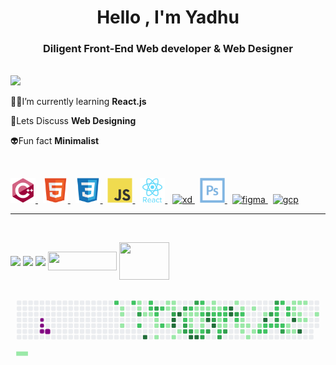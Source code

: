 <h1 align="center">Hello , I'm Yadhu</h1>
<h3 align="center">Diligent Front-End Web developer & Web Designer</h3>
<br>


<img height="180cm" src="https://github-readme-stats.vercel.app/api?username=yadhulal&show_icons=true&theme=radical"/>
<br>

🐱‍👤I’m currently learning **React.js**

💬Lets Discuss **Web Designing**

👽Fun fact **Minimalist**


<br>

<div>
<p align="left"> <a href="https://www.w3schools.com/cpp/" target="_blank"> <img src="https://raw.githubusercontent.com/devicons/devicon/master/icons/cplusplus/cplusplus-original.svg" alt="cplusplus" width="40" height="40"/> </a> &nbsp;
 <a href="https://www.w3.org/html/" target="_blank"> <img src="https://raw.githubusercontent.com/devicons/devicon/master/icons/html5/html5-original.svg" alt="html5" width="40" height="40"/> </a>&nbsp;
  <a href="https://www.w3schools.com/css/" target="_blank"> <img src="https://raw.githubusercontent.com/devicons/devicon/master/icons/css3/css3-original.svg" alt="css3" width="40" height="40"/> </a> &nbsp;
<a href="https://developer.mozilla.org/en-US/docs/Web/JavaScript" target="_blank"> <img src="https://raw.githubusercontent.com/devicons/devicon/master/icons/javascript/javascript-original.svg" alt="javascript" width="40" height="40"/> </a> &nbsp;
<a href="https://reactjs.org/" target="_blank"> <img src="https://raw.githubusercontent.com/devicons/devicon/master/icons/react/react-original-wordmark.svg" alt="react" width="40" height="40"/> </a>&nbsp;
 <a href="https://www.adobe.com/products/xd.html" target="_blank"> <img src="https://cdn.worldvectorlogo.com/logos/adobe-xd.svg" alt="xd" width="40" height="40"/> </a>&nbsp;
 <a href="https://www.photoshop.com/en" target="_blank"> <img src="https://raw.githubusercontent.com/devicons/devicon/master/icons/photoshop/photoshop-line.svg" alt="photoshop" width="40" height="40"/> </a>&nbsp;
  <a href="https://www.figma.com/" target="_blank"> <img src="https://www.vectorlogo.zone/logos/figma/figma-icon.svg" alt="figma" width="40" height="40"/> </a> &nbsp;
  <a href="https://cloud.google.com" target="_blank"> <img src="https://www.vectorlogo.zone/logos/google_cloud/google_cloud-icon.svg" alt="gcp"width="40" height="40"> </a>      </p>
</div>
<hr>

<div style="display: inline_block"><br>
<p align="left">
<a href="https://linkedin.com/in/yadhulal" target="blank"><img align="center" src="https://img.shields.io/badge/LinkedIn-0077B5?style=for-the-badge&logo=linkedin&logoColor=white"  target="_blank"></a>
<a href="https://instagram.com/yadh.u_" target="blank"><img align="center" src="https://img.shields.io/badge/Instagram-E4405F?style=for-the-badge&logo=instagram&logoColor=white" target="_blank" ></a>
<a href="mailto:yadhumonu99@gmail.com" target="blank"><img align="center" src="	https://img.shields.io/badge/Gmail-D14836?style=for-the-badge&logo=gmail&logoColor=white"   target="_blank"></a>
<a href="https://medium.com/@yadhulal" target="blank"><img align="center" src="https://img.shields.io/badge/Medium-12100E?style=for-the-badge&logo=medium&logoColor=white" target="_blank"width="110" height="30"></a>
<a href="https://www.behance.net/yadhulal" target="blank"><img align="center" src="https://cdn.freebiesupply.com/logos/large/2x/behance-3-logo-svg-vector.svg" target="_blank"width="80" height="60" ></a>

</p>
</div>


<svg viewBox="-16 -32 880 192" width="880" height="192" xmlns="http://www.w3.org/2000/svg"><style>@keyframes c0{.19%{fill:var(--c1)}.21%,to{fill:var(--ce)}}@keyframes c1{3%{fill:var(--c1)}3.02%,to{fill:var(--ce)}}@keyframes c2{3.2%{fill:var(--c1)}3.22%,to{fill:var(--ce)}}@keyframes c3{1.39%{fill:var(--c1)}1.41%,to{fill:var(--ce)}}@keyframes c4{1.79%{fill:var(--c1)}1.81%,to{fill:var(--ce)}}@keyframes c5{66.52%{fill:var(--c2)}66.54%,to{fill:var(--ce)}}@keyframes c6{6.8%{fill:var(--c1)}6.82%,to{fill:var(--ce)}}@keyframes c7{6.6%{fill:var(--c1)}6.62%,to{fill:var(--ce)}}@keyframes c8{6.2%{fill:var(--c1)}6.22%,to{fill:var(--ce)}}@keyframes c9{65.92%{fill:var(--c2)}65.94%,to{fill:var(--ce)}}@keyframes ca{7.61%{fill:var(--c1)}7.63%,to{fill:var(--ce)}}@keyframes cb{7.4%{fill:var(--c1)}7.42%,to{fill:var(--ce)}}@keyframes cc{67.73%{fill:var(--c3)}67.75%,to{fill:var(--ce)}}@keyframes cd{64.92%{fill:var(--c2)}64.94%,to{fill:var(--ce)}}@keyframes ce{8.21%{fill:var(--c1)}8.23%,to{fill:var(--ce)}}@keyframes cf{93.98%{fill:var(--c4)}94%,to{fill:var(--ce)}}@keyframes cg{63.32%{fill:var(--c2)}63.34%,to{fill:var(--ce)}}@keyframes ch{63.52%{fill:var(--c2)}63.54%,to{fill:var(--ce)}}@keyframes ci{8.41%{fill:var(--c1)}8.43%,to{fill:var(--ce)}}@keyframes cj{68.53%{fill:var(--c3)}68.55%,to{fill:var(--ce)}}@keyframes ck{63.92%{fill:var(--c2)}63.94%,to{fill:var(--ce)}}@keyframes cl{8.81%{fill:var(--c1)}8.83%,to{fill:var(--ce)}}@keyframes cm{9.01%{fill:var(--c1)}9.03%,to{fill:var(--ce)}}@keyframes cn{9.41%{fill:var(--c1)}9.43%,to{fill:var(--ce)}}@keyframes co{62.72%{fill:var(--c2)}62.74%,to{fill:var(--ce)}}@keyframes cp{62.11%{fill:var(--c2)}62.13%,to{fill:var(--ce)}}@keyframes cq{12.21%{fill:var(--c1)}12.23%,to{fill:var(--ce)}}@keyframes cr{11.61%{fill:var(--c1)}11.63%,to{fill:var(--ce)}}@keyframes cs{11.01%{fill:var(--c1)}11.03%,to{fill:var(--ce)}}@keyframes ct{12.01%{fill:var(--c1)}12.03%,to{fill:var(--ce)}}@keyframes cu{11.81%{fill:var(--c1)}11.83%,to{fill:var(--ce)}}@keyframes cv{69.33%{fill:var(--c3)}69.35%,to{fill:var(--ce)}}@keyframes cw{91.57%{fill:var(--c4)}91.59%,to{fill:var(--ce)}}@keyframes cx{91.37%{fill:var(--c4)}91.39%,to{fill:var(--ce)}}@keyframes cy{10.01%{fill:var(--c1)}10.03%,to{fill:var(--ce)}}@keyframes cz{91.97%{fill:var(--c4)}91.99%,to{fill:var(--ce)}}@keyframes c10{10.41%{fill:var(--c1)}10.43%,to{fill:var(--ce)}}@keyframes c11{70.33%{fill:var(--c3)}70.35%,to{fill:var(--ce)}}@keyframes c12{44.08%{fill:var(--c1)}44.1%,to{fill:var(--ce)}}@keyframes c13{44.28%{fill:var(--c2)}44.3%,to{fill:var(--ce)}}@keyframes c14{75.74%{fill:var(--c3)}75.76%,to{fill:var(--ce)}}@keyframes c15{75.54%{fill:var(--c3)}75.56%,to{fill:var(--ce)}}@keyframes c16{44.88%{fill:var(--c2)}44.9%,to{fill:var(--ce)}}@keyframes c17{31.85%{fill:var(--c1)}31.87%,to{fill:var(--ce)}}@keyframes c18{32.05%{fill:var(--c1)}32.07%,to{fill:var(--ce)}}@keyframes c19{33.06%{fill:var(--c1)}33.08%,to{fill:var(--ce)}}@keyframes c1a{75.34%{fill:var(--c3)}75.36%,to{fill:var(--ce)}}@keyframes c1b{90.37%{fill:var(--c4)}90.39%,to{fill:var(--ce)}}@keyframes c1c{70.93%{fill:var(--c3)}70.95%,to{fill:var(--ce)}}@keyframes c1d{31.45%{fill:var(--c1)}31.47%,to{fill:var(--ce)}}@keyframes c1e{31.65%{fill:var(--c1)}31.67%,to{fill:var(--ce)}}@keyframes c1f{42.68%{fill:var(--c1)}42.7%,to{fill:var(--ce)}}@keyframes c1g{90.17%{fill:var(--c4)}90.19%,to{fill:var(--ce)}}@keyframes c1h{45.48%{fill:var(--c2)}45.5%,to{fill:var(--ce)}}@keyframes c1i{31.25%{fill:var(--c1)}31.27%,to{fill:var(--ce)}}@keyframes c1j{47.89%{fill:var(--c2)}47.91%,to{fill:var(--ce)}}@keyframes c1k{32.45%{fill:var(--c1)}32.47%,to{fill:var(--ce)}}@keyframes c1l{32.66%{fill:var(--c1)}32.68%,to{fill:var(--ce)}}@keyframes c1m{42.88%{fill:var(--c2)}42.9%,to{fill:var(--ce)}}@keyframes c1n{74.34%{fill:var(--c3)}74.36%,to{fill:var(--ce)}}@keyframes c1o{31.05%{fill:var(--c1)}31.07%,to{fill:var(--ce)}}@keyframes c1p{71.73%{fill:var(--c3)}71.75%,to{fill:var(--ce)}}@keyframes c1q{88.77%{fill:var(--c4)}88.79%,to{fill:var(--ce)}}@keyframes c1r{73.94%{fill:var(--c3)}73.96%,to{fill:var(--ce)}}@keyframes c1s{14.22%{fill:var(--c1)}14.24%,to{fill:var(--ce)}}@keyframes c1t{14.42%{fill:var(--c1)}14.44%,to{fill:var(--ce)}}@keyframes c1u{46.28%{fill:var(--c2)}46.3%,to{fill:var(--ce)}}@keyframes c1v{72.13%{fill:var(--c3)}72.15%,to{fill:var(--ce)}}@keyframes c1w{89.17%{fill:var(--c4)}89.19%,to{fill:var(--ce)}}@keyframes c1x{14.62%{fill:var(--c1)}14.64%,to{fill:var(--ce)}}@keyframes c1y{46.48%{fill:var(--c2)}46.5%,to{fill:var(--ce)}}@keyframes c1z{37.87%{fill:var(--c1)}37.89%,to{fill:var(--ce)}}@keyframes c20{37.67%{fill:var(--c1)}37.69%,to{fill:var(--ce)}}@keyframes c21{49.89%{fill:var(--c2)}49.91%,to{fill:var(--ce)}}@keyframes c22{73.34%{fill:var(--c3)}73.36%,to{fill:var(--ce)}}@keyframes c23{46.88%{fill:var(--c2)}46.9%,to{fill:var(--ce)}}@keyframes c24{46.68%{fill:var(--c2)}46.7%,to{fill:var(--ce)}}@keyframes c25{38.07%{fill:var(--c2)}38.09%,to{fill:var(--ce)}}@keyframes c26{37.46%{fill:var(--c1)}37.48%,to{fill:var(--ce)}}@keyframes c27{72.94%{fill:var(--c3)}72.96%,to{fill:var(--ce)}}@keyframes c28{87.57%{fill:var(--c4)}87.59%,to{fill:var(--ce)}}@keyframes c29{87.36%{fill:var(--c4)}87.38%,to{fill:var(--ce)}}@keyframes c2a{15.42%{fill:var(--c1)}15.44%,to{fill:var(--ce)}}@keyframes c2b{78.35%{fill:var(--c3)}78.37%,to{fill:var(--ce)}}@keyframes c2c{52.09%{fill:var(--c2)}52.11%,to{fill:var(--ce)}}@keyframes c2d{19.83%{fill:var(--c1)}19.85%,to{fill:var(--ce)}}@keyframes c2e{15.82%{fill:var(--c1)}15.84%,to{fill:var(--ce)}}@keyframes c2f{52.5%{fill:var(--c2)}52.52%,to{fill:var(--ce)}}@keyframes c2g{18.23%{fill:var(--c1)}18.25%,to{fill:var(--ce)}}@keyframes c2h{18.03%{fill:var(--c1)}18.05%,to{fill:var(--ce)}}@keyframes c2i{19.43%{fill:var(--c1)}19.45%,to{fill:var(--ce)}}@keyframes c2j{17.83%{fill:var(--c1)}17.85%,to{fill:var(--ce)}}@keyframes c2k{20.63%{fill:var(--c1)}20.65%,to{fill:var(--ce)}}@keyframes c2l{16.22%{fill:var(--c1)}16.24%,to{fill:var(--ce)}}@keyframes c2m{19.03%{fill:var(--c1)}19.05%,to{fill:var(--ce)}}@keyframes c2n{17.42%{fill:var(--c1)}17.44%,to{fill:var(--ce)}}@keyframes c2o{57.71%{fill:var(--c2)}57.73%,to{fill:var(--ce)}}@keyframes c2p{16.82%{fill:var(--c1)}16.84%,to{fill:var(--ce)}}@keyframes c2q{82.76%{fill:var(--c4)}82.78%,to{fill:var(--ce)}}@keyframes c2r{53.7%{fill:var(--c2)}53.72%,to{fill:var(--ce)}}@keyframes c2s{57.51%{fill:var(--c2)}57.53%,to{fill:var(--ce)}}@keyframes c2t{79.55%{fill:var(--c3)}79.57%,to{fill:var(--ce)}}@keyframes c2u{53.9%{fill:var(--c2)}53.92%,to{fill:var(--ce)}}@keyframes c2v{81.75%{fill:var(--c3)}81.77%,to{fill:var(--ce)}}@keyframes c2w{55.9%{fill:var(--c2)}55.92%,to{fill:var(--ce)}}@keyframes c2x{56.1%{fill:var(--c2)}56.12%,to{fill:var(--ce)}}@keyframes c2y{79.95%{fill:var(--c3)}79.97%,to{fill:var(--ce)}}@keyframes c2z{54.1%{fill:var(--c2)}54.12%,to{fill:var(--ce)}}@keyframes c30{55.5%{fill:var(--c2)}55.52%,to{fill:var(--ce)}}@keyframes c31{54.3%{fill:var(--c2)}54.32%,to{fill:var(--ce)}}@keyframes c32{80.55%{fill:var(--c3)}80.57%,to{fill:var(--ce)}}@keyframes c33{55.1%{fill:var(--c2)}55.12%,to{fill:var(--ce)}}@keyframes c34{54.9%{fill:var(--c2)}54.92%,to{fill:var(--ce)}}@keyframes c35{22.84%{fill:var(--c1)}22.86%,to{fill:var(--ce)}}@keyframes c36{22.23%{fill:var(--c1)}22.25%,to{fill:var(--ce)}}@keyframes c37{25.04%{fill:var(--c1)}25.06%,to{fill:var(--ce)}}@keyframes c38{24.84%{fill:var(--c1)}24.86%,to{fill:var(--ce)}}@keyframes c39{24.64%{fill:var(--c1)}24.66%,to{fill:var(--ce)}}@keyframes c3a{83.76%{fill:var(--c4)}83.78%,to{fill:var(--ce)}}@keyframes c3b{22.43%{fill:var(--c1)}22.45%,to{fill:var(--ce)}}@keyframes c3c{25.24%{fill:var(--c1)}25.26%,to{fill:var(--ce)}}@keyframes c3d{24.44%{fill:var(--c1)}24.46%,to{fill:var(--ce)}}@keyframes c3e{23.84%{fill:var(--c1)}23.86%,to{fill:var(--ce)}}@keyframes c3f{84.36%{fill:var(--c4)}84.38%,to{fill:var(--ce)}}@keyframes c3g{25.44%{fill:var(--c1)}25.46%,to{fill:var(--ce)}}@keyframes c3h{24.04%{fill:var(--c1)}24.06%,to{fill:var(--ce)}}@keyframes c3i{26.24%{fill:var(--c1)}26.26%,to{fill:var(--ce)}}@keyframes u0{.19%{transform:scale(0,1)}.21%,1.39%{transform:scale(.02,1)}1.41%,1.79%{transform:scale(.03,1)}1.81%,3%{transform:scale(.05,1)}3.02%,3.2%{transform:scale(.07,1)}3.22%,6.2%{transform:scale(.08,1)}6.22%,6.6%{transform:scale(.1,1)}6.62%,6.8%{transform:scale(.11,1)}6.82%,7.4%{transform:scale(.13,1)}7.42%,7.61%{transform:scale(.15,1)}7.63%,8.21%{transform:scale(.16,1)}8.23%,8.41%{transform:scale(.18,1)}8.43%,8.81%{transform:scale(.2,1)}8.83%,9.01%{transform:scale(.21,1)}9.03%,9.41%{transform:scale(.23,1)}10.01%,9.43%{transform:scale(.25,1)}10.03%,10.41%{transform:scale(.26,1)}10.43%,11.01%{transform:scale(.28,1)}11.03%,11.61%{transform:scale(.3,1)}11.63%,11.81%{transform:scale(.31,1)}11.83%,12.01%{transform:scale(.33,1)}12.03%,12.21%{transform:scale(.34,1)}12.23%,14.22%{transform:scale(.36,1)}14.24%,14.42%{transform:scale(.38,1)}14.44%,14.62%{transform:scale(.39,1)}14.64%,15.42%{transform:scale(.41,1)}15.44%,15.82%{transform:scale(.43,1)}15.84%,16.22%{transform:scale(.44,1)}16.24%,16.82%{transform:scale(.46,1)}16.84%,17.42%{transform:scale(.48,1)}17.44%,17.83%{transform:scale(.49,1)}17.85%,18.03%{transform:scale(.51,1)}18.05%,18.23%{transform:scale(.52,1)}18.25%,19.03%{transform:scale(.54,1)}19.05%,19.43%{transform:scale(.56,1)}19.45%,19.83%{transform:scale(.57,1)}19.85%,20.63%{transform:scale(.59,1)}20.65%,22.23%{transform:scale(.61,1)}22.25%,22.43%{transform:scale(.62,1)}22.45%,22.84%{transform:scale(.64,1)}22.86%,23.84%{transform:scale(.66,1)}23.86%,24.04%{transform:scale(.67,1)}24.06%,24.44%{transform:scale(.69,1)}24.46%,24.64%{transform:scale(.7,1)}24.66%,24.84%{transform:scale(.72,1)}24.86%,25.04%{transform:scale(.74,1)}25.06%,25.24%{transform:scale(.75,1)}25.26%,25.44%{transform:scale(.77,1)}25.46%,26.24%{transform:scale(.79,1)}26.26%,31.05%{transform:scale(.8,1)}31.07%,31.25%{transform:scale(.82,1)}31.27%,31.45%{transform:scale(.84,1)}31.47%,31.65%{transform:scale(.85,1)}31.67%,31.85%{transform:scale(.87,1)}31.87%,32.05%{transform:scale(.89,1)}32.07%,32.45%{transform:scale(.9,1)}32.47%,32.66%{transform:scale(.92,1)}32.68%,33.06%{transform:scale(.93,1)}33.08%,37.46%{transform:scale(.95,1)}37.48%,37.67%{transform:scale(.97,1)}37.69%,37.87%{transform:scale(.98,1)}37.89%,to{transform:scale(1,1)}}@keyframes u1{38.07%{transform:scale(0,1)}38.09%,to{transform:scale(1,1)}}@keyframes u2{42.68%{transform:scale(0,1)}42.7%,to{transform:scale(1,1)}}@keyframes u3{42.88%{transform:scale(0,1)}42.9%,to{transform:scale(1,1)}}@keyframes u4{44.08%{transform:scale(0,1)}44.1%,to{transform:scale(1,1)}}@keyframes u5{44.28%{transform:scale(0,1)}44.3%,44.88%{transform:scale(.03,1)}44.9%,45.48%{transform:scale(.07,1)}45.5%,46.28%{transform:scale(.1,1)}46.3%,46.48%{transform:scale(.13,1)}46.5%,46.68%{transform:scale(.17,1)}46.7%,46.88%{transform:scale(.2,1)}46.9%,47.89%{transform:scale(.23,1)}47.91%,49.89%{transform:scale(.27,1)}49.91%,52.09%{transform:scale(.3,1)}52.11%,52.5%{transform:scale(.33,1)}52.52%,53.7%{transform:scale(.37,1)}53.72%,53.9%{transform:scale(.4,1)}53.92%,54.1%{transform:scale(.43,1)}54.12%,54.3%{transform:scale(.47,1)}54.32%,54.9%{transform:scale(.5,1)}54.92%,55.1%{transform:scale(.53,1)}55.12%,55.5%{transform:scale(.57,1)}55.52%,55.9%{transform:scale(.6,1)}55.92%,56.1%{transform:scale(.63,1)}56.12%,57.51%{transform:scale(.67,1)}57.53%,57.71%{transform:scale(.7,1)}57.73%,62.11%{transform:scale(.73,1)}62.13%,62.72%{transform:scale(.77,1)}62.74%,63.32%{transform:scale(.8,1)}63.34%,63.52%{transform:scale(.83,1)}63.54%,63.92%{transform:scale(.87,1)}63.94%,64.92%{transform:scale(.9,1)}64.94%,65.92%{transform:scale(.93,1)}65.94%,66.52%{transform:scale(.97,1)}66.54%,to{transform:scale(1,1)}}@keyframes u6{67.73%{transform:scale(0,1)}67.75%,68.53%{transform:scale(.05,1)}68.55%,69.33%{transform:scale(.11,1)}69.35%,70.33%{transform:scale(.16,1)}70.35%,70.93%{transform:scale(.21,1)}70.95%,71.73%{transform:scale(.26,1)}71.75%,72.13%{transform:scale(.32,1)}72.15%,72.94%{transform:scale(.37,1)}72.96%,73.34%{transform:scale(.42,1)}73.36%,73.94%{transform:scale(.47,1)}73.96%,74.34%{transform:scale(.53,1)}74.36%,75.34%{transform:scale(.58,1)}75.36%,75.54%{transform:scale(.63,1)}75.56%,75.74%{transform:scale(.68,1)}75.76%,78.35%{transform:scale(.74,1)}78.37%,79.55%{transform:scale(.79,1)}79.57%,79.95%{transform:scale(.84,1)}79.97%,80.55%{transform:scale(.89,1)}80.57%,81.75%{transform:scale(.95,1)}81.77%,to{transform:scale(1,1)}}@keyframes u7{82.76%{transform:scale(0,1)}82.78%,83.76%{transform:scale(.08,1)}83.78%,84.36%{transform:scale(.15,1)}84.38%,87.36%{transform:scale(.23,1)}87.38%,87.57%{transform:scale(.31,1)}87.59%,88.77%{transform:scale(.38,1)}88.79%,89.17%{transform:scale(.46,1)}89.19%,90.17%{transform:scale(.54,1)}90.19%,90.37%{transform:scale(.62,1)}90.39%,91.37%{transform:scale(.69,1)}91.39%,91.57%{transform:scale(.77,1)}91.59%,91.97%{transform:scale(.85,1)}91.99%,93.98%{transform:scale(.92,1)}94%,to{transform:scale(1,1)}}@keyframes s0{0%,99.8%{transform:translate(0,-16px)}.2%{transform:translate(0,0)}1.2%{transform:translate(80px,0)}1.4%{transform:translate(80px,16px)}1.8%,98%{transform:translate(112px,16px)}2%{transform:translate(112px,32px)}2.61%{transform:translate(64px,32px)}3.21%{transform:translate(64px,80px)}6.01%{transform:translate(288px,80px)}6.81%{transform:translate(288px,16px)}67.54%,7.41%{transform:translate(336px,16px)}7.62%{transform:translate(336px,0)}7.82%{transform:translate(352px,0)}8.22%,93.19%{transform:translate(352px,32px)}63.73%,8.42%{transform:translate(368px,32px)}8.62%{transform:translate(368px,48px)}64.13%,8.82%{transform:translate(384px,48px)}9.42%{transform:translate(384px,96px)}10.22%,61.12%{transform:translate(448px,96px)}10.42%,61.32%{transform:translate(448px,80px)}10.82%,61.72%{transform:translate(416px,80px)}11.62%,69.74%{transform:translate(416px,16px)}11.82%,69.14%{transform:translate(432px,16px)}12.02%{transform:translate(432px,0)}12.22%{transform:translate(416px,0)}12.42%{transform:translate(416px,-16px)}14.03%{transform:translate(544px,-16px)}14.43%,34.47%{transform:translate(544px,16px)}14.63%,41.08%,49.1%{transform:translate(560px,16px)}14.83%,40.88%{transform:translate(560px,0)}15.63%,40.08%{transform:translate(624px,0)}15.83%,39.88%{transform:translate(624px,16px)}16.63%{transform:translate(688px,16px)}16.83%{transform:translate(688px,32px)}17.03%,53.11%{transform:translate(672px,32px)}17.43%,53.51%{transform:translate(672px,64px)}18.04%,19.64%{transform:translate(624px,64px)}18.24%,52.3%{transform:translate(624px,48px)}18.64%{transform:translate(656px,48px)}19.04%{transform:translate(656px,80px)}19.44%{transform:translate(624px,80px)}19.84%{transform:translate(608px,64px)}20.04%,77.76%{transform:translate(608px,80px)}20.44%{transform:translate(640px,80px)}20.64%{transform:translate(640px,96px)}22.04%{transform:translate(752px,96px)}22.24%,23.05%{transform:translate(752px,80px)}22.44%,23.25%,84.57%{transform:translate(768px,80px)}22.65%,23.45%{transform:translate(768px,64px)}22.85%,54.51%{transform:translate(752px,64px)}23.65%{transform:translate(784px,64px)}23.85%,83.97%{transform:translate(784px,48px)}24.05%{transform:translate(800px,48px)}24.25%{transform:translate(800px,32px)}24.65%,85.17%{transform:translate(768px,32px)}25.05%{transform:translate(768px,0)}25.85%{transform:translate(832px,0)}26.25%{transform:translate(832px,32px)}26.45%{transform:translate(816px,32px)}27.05%{transform:translate(816px,-16px)}30.66%{transform:translate(528px,-16px)}31.06%,88.38%{transform:translate(528px,16px)}31.46%,33.87%,41.88%,48.3%,70.74%{transform:translate(496px,16px)}31.66%,33.67%,48.1%{transform:translate(496px,32px)}31.86%,33.47%,43.89%{transform:translate(480px,32px)}32.06%,44.49%{transform:translate(480px,48px)}32.46%{transform:translate(512px,48px)}32.67%,43.09%{transform:translate(512px,64px)}33.07%,43.49%,90.78%{transform:translate(480px,64px)}34.67%,45.89%{transform:translate(544px,0)}35.87%{transform:translate(640px,0)}36.67%,39.08%{transform:translate(640px,64px)}37.68%{transform:translate(560px,64px)}37.88%{transform:translate(560px,48px)}38.08%,72.55%{transform:translate(576px,48px)}38.28%{transform:translate(576px,64px)}39.68%{transform:translate(640px,16px)}42.69%{transform:translate(496px,80px)}42.89%,74.15%{transform:translate(512px,80px)}44.09%{transform:translate(464px,32px)}44.29%{transform:translate(464px,48px)}44.89%{transform:translate(480px,16px)}45.29%,47.7%{transform:translate(512px,16px)}45.49%{transform:translate(512px,0)}46.29%,71.94%{transform:translate(544px,32px)}46.69%{transform:translate(576px,32px)}46.89%{transform:translate(576px,16px)}47.9%{transform:translate(512px,32px)}49.9%,73.15%{transform:translate(560px,80px)}50.1%,73.75%{transform:translate(544px,80px)}50.5%{transform:translate(544px,112px)}51.3%{transform:translate(608px,112px)}52.1%{transform:translate(608px,48px)}52.51%{transform:translate(624px,32px)}55.31%{transform:translate(752px,0)}55.51%{transform:translate(736px,0)}55.71%{transform:translate(736px,16px)}55.91%{transform:translate(720px,16px)}56.11%,79.76%{transform:translate(720px,32px)}56.31%{transform:translate(736px,32px)}56.71%{transform:translate(736px,64px)}57.31%{transform:translate(688px,64px)}57.52%{transform:translate(688px,80px)}58.72%{transform:translate(592px,80px)}58.92%{transform:translate(592px,96px)}59.12%{transform:translate(576px,96px)}59.32%{transform:translate(576px,112px)}60.72%{transform:translate(464px,112px)}60.92%{transform:translate(464px,96px)}61.92%{transform:translate(416px,64px)}62.12%{transform:translate(400px,64px)}62.93%{transform:translate(400px,0)}63.33%{transform:translate(368px,0)}63.93%,68.34%{transform:translate(384px,32px)}64.73%{transform:translate(336px,48px)}64.93%{transform:translate(336px,64px)}65.13%{transform:translate(320px,64px)}65.93%{transform:translate(320px,0)}66.53%{transform:translate(272px,0)}66.73%{transform:translate(272px,16px)}67.74%{transform:translate(336px,32px)}68.54%{transform:translate(384px,16px)}69.34%{transform:translate(432px,32px)}69.54%{transform:translate(416px,32px)}70.94%{transform:translate(496px,0)}71.34%{transform:translate(528px,0)}71.74%{transform:translate(528px,32px)}72.14%,88.98%{transform:translate(544px,48px)}72.95%{transform:translate(576px,80px)}73.35%{transform:translate(560px,96px)}73.55%{transform:translate(544px,96px)}74.35%{transform:translate(512px,96px)}74.55%{transform:translate(528px,96px)}74.75%,76.75%{transform:translate(528px,80px)}75.55%{transform:translate(464px,80px)}75.75%{transform:translate(464px,64px)}76.55%{transform:translate(528px,64px)}78.36%{transform:translate(608px,32px)}79.96%{transform:translate(720px,48px)}80.16%{transform:translate(736px,48px)}80.56%{transform:translate(736px,80px)}80.76%{transform:translate(720px,80px)}81.76%{transform:translate(720px,0)}82.16%{transform:translate(688px,0)}82.77%{transform:translate(688px,48px)}84.37%{transform:translate(784px,80px)}87.37%{transform:translate(592px,32px)}87.58%{transform:translate(592px,16px)}88.78%{transform:translate(528px,48px)}89.18%{transform:translate(544px,64px)}89.78%{transform:translate(496px,64px)}90.18%{transform:translate(496px,96px)}90.38%{transform:translate(480px,96px)}91.38%{transform:translate(432px,64px)}91.58%{transform:translate(432px,48px)}91.78%{transform:translate(448px,48px)}91.98%{transform:translate(448px,32px)}93.99%{transform:translate(352px,96px)}95.99%{transform:translate(192px,96px)}96.19%{transform:translate(192px,80px)}96.39%{transform:translate(176px,80px)}96.99%{transform:translate(176px,32px)}97.6%{transform:translate(128px,32px)}97.8%{transform:translate(128px,16px)}98.2%{transform:translate(112px,0)}98.8%{transform:translate(64px,0)}99%{transform:translate(64px,-16px)}}@keyframes s1{0%,99.8%{transform:translate(16px,-16px)}.2%{transform:translate(0,-16px)}.4%{transform:translate(0,0)}1.4%{transform:translate(80px,0)}1.6%{transform:translate(80px,16px)}2%,98.2%{transform:translate(112px,16px)}2.2%{transform:translate(112px,32px)}2.81%{transform:translate(64px,32px)}3.41%{transform:translate(64px,80px)}6.21%{transform:translate(288px,80px)}7.01%{transform:translate(288px,16px)}67.74%,7.62%{transform:translate(336px,16px)}7.82%{transform:translate(336px,0)}8.02%{transform:translate(352px,0)}8.42%,93.39%{transform:translate(352px,32px)}63.93%,8.62%{transform:translate(368px,32px)}8.82%{transform:translate(368px,48px)}64.33%,9.02%{transform:translate(384px,48px)}9.62%{transform:translate(384px,96px)}10.42%,61.32%{transform:translate(448px,96px)}10.62%,61.52%{transform:translate(448px,80px)}11.02%,61.92%{transform:translate(416px,80px)}11.82%,69.94%{transform:translate(416px,16px)}12.02%,69.34%{transform:translate(432px,16px)}12.22%{transform:translate(432px,0)}12.42%{transform:translate(416px,0)}12.63%{transform:translate(416px,-16px)}14.23%{transform:translate(544px,-16px)}14.63%,34.67%{transform:translate(544px,16px)}14.83%,41.28%,49.3%{transform:translate(560px,16px)}15.03%,41.08%{transform:translate(560px,0)}15.83%,40.28%{transform:translate(624px,0)}16.03%,40.08%{transform:translate(624px,16px)}16.83%{transform:translate(688px,16px)}17.03%{transform:translate(688px,32px)}17.23%,53.31%{transform:translate(672px,32px)}17.64%,53.71%{transform:translate(672px,64px)}18.24%,19.84%{transform:translate(624px,64px)}18.44%,52.51%{transform:translate(624px,48px)}18.84%{transform:translate(656px,48px)}19.24%{transform:translate(656px,80px)}19.64%{transform:translate(624px,80px)}20.04%{transform:translate(608px,64px)}20.24%,77.96%{transform:translate(608px,80px)}20.64%{transform:translate(640px,80px)}20.84%{transform:translate(640px,96px)}22.24%{transform:translate(752px,96px)}22.44%,23.25%{transform:translate(752px,80px)}22.65%,23.45%,84.77%{transform:translate(768px,80px)}22.85%,23.65%{transform:translate(768px,64px)}23.05%,54.71%{transform:translate(752px,64px)}23.85%{transform:translate(784px,64px)}24.05%,84.17%{transform:translate(784px,48px)}24.25%{transform:translate(800px,48px)}24.45%{transform:translate(800px,32px)}24.85%,85.37%{transform:translate(768px,32px)}25.25%{transform:translate(768px,0)}26.05%{transform:translate(832px,0)}26.45%{transform:translate(832px,32px)}26.65%{transform:translate(816px,32px)}27.25%{transform:translate(816px,-16px)}30.86%{transform:translate(528px,-16px)}31.26%,88.58%{transform:translate(528px,16px)}31.66%,34.07%,42.08%,48.5%,70.94%{transform:translate(496px,16px)}31.86%,33.87%,48.3%{transform:translate(496px,32px)}32.06%,33.67%,44.09%{transform:translate(480px,32px)}32.26%,44.69%{transform:translate(480px,48px)}32.67%{transform:translate(512px,48px)}32.87%,43.29%{transform:translate(512px,64px)}33.27%,43.69%,90.98%{transform:translate(480px,64px)}34.87%,46.09%{transform:translate(544px,0)}36.07%{transform:translate(640px,0)}36.87%,39.28%{transform:translate(640px,64px)}37.88%{transform:translate(560px,64px)}38.08%{transform:translate(560px,48px)}38.28%,72.75%{transform:translate(576px,48px)}38.48%{transform:translate(576px,64px)}39.88%{transform:translate(640px,16px)}42.89%{transform:translate(496px,80px)}43.09%,74.35%{transform:translate(512px,80px)}44.29%{transform:translate(464px,32px)}44.49%{transform:translate(464px,48px)}45.09%{transform:translate(480px,16px)}45.49%,47.9%{transform:translate(512px,16px)}45.69%{transform:translate(512px,0)}46.49%,72.14%{transform:translate(544px,32px)}46.89%{transform:translate(576px,32px)}47.09%{transform:translate(576px,16px)}48.1%{transform:translate(512px,32px)}50.1%,73.35%{transform:translate(560px,80px)}50.3%,73.95%{transform:translate(544px,80px)}50.7%{transform:translate(544px,112px)}51.5%{transform:translate(608px,112px)}52.3%{transform:translate(608px,48px)}52.71%{transform:translate(624px,32px)}55.51%{transform:translate(752px,0)}55.71%{transform:translate(736px,0)}55.91%{transform:translate(736px,16px)}56.11%{transform:translate(720px,16px)}56.31%,79.96%{transform:translate(720px,32px)}56.51%{transform:translate(736px,32px)}56.91%{transform:translate(736px,64px)}57.52%{transform:translate(688px,64px)}57.72%{transform:translate(688px,80px)}58.92%{transform:translate(592px,80px)}59.12%{transform:translate(592px,96px)}59.32%{transform:translate(576px,96px)}59.52%{transform:translate(576px,112px)}60.92%{transform:translate(464px,112px)}61.12%{transform:translate(464px,96px)}62.12%{transform:translate(416px,64px)}62.32%{transform:translate(400px,64px)}63.13%{transform:translate(400px,0)}63.53%{transform:translate(368px,0)}64.13%,68.54%{transform:translate(384px,32px)}64.93%{transform:translate(336px,48px)}65.13%{transform:translate(336px,64px)}65.33%{transform:translate(320px,64px)}66.13%{transform:translate(320px,0)}66.73%{transform:translate(272px,0)}66.93%{transform:translate(272px,16px)}67.94%{transform:translate(336px,32px)}68.74%{transform:translate(384px,16px)}69.54%{transform:translate(432px,32px)}69.74%{transform:translate(416px,32px)}71.14%{transform:translate(496px,0)}71.54%{transform:translate(528px,0)}71.94%{transform:translate(528px,32px)}72.34%,89.18%{transform:translate(544px,48px)}73.15%{transform:translate(576px,80px)}73.55%{transform:translate(560px,96px)}73.75%{transform:translate(544px,96px)}74.55%{transform:translate(512px,96px)}74.75%{transform:translate(528px,96px)}74.95%,76.95%{transform:translate(528px,80px)}75.75%{transform:translate(464px,80px)}75.95%{transform:translate(464px,64px)}76.75%{transform:translate(528px,64px)}78.56%{transform:translate(608px,32px)}80.16%{transform:translate(720px,48px)}80.36%{transform:translate(736px,48px)}80.76%{transform:translate(736px,80px)}80.96%{transform:translate(720px,80px)}81.96%{transform:translate(720px,0)}82.36%{transform:translate(688px,0)}82.97%{transform:translate(688px,48px)}84.57%{transform:translate(784px,80px)}87.58%{transform:translate(592px,32px)}87.78%{transform:translate(592px,16px)}88.98%{transform:translate(528px,48px)}89.38%{transform:translate(544px,64px)}89.98%{transform:translate(496px,64px)}90.38%{transform:translate(496px,96px)}90.58%{transform:translate(480px,96px)}91.58%{transform:translate(432px,64px)}91.78%{transform:translate(432px,48px)}91.98%{transform:translate(448px,48px)}92.18%{transform:translate(448px,32px)}94.19%{transform:translate(352px,96px)}96.19%{transform:translate(192px,96px)}96.39%{transform:translate(192px,80px)}96.59%{transform:translate(176px,80px)}97.19%{transform:translate(176px,32px)}97.8%{transform:translate(128px,32px)}98%{transform:translate(128px,16px)}98.4%{transform:translate(112px,0)}99%{transform:translate(64px,0)}99.2%{transform:translate(64px,-16px)}}@keyframes s2{0%,99.8%{transform:translate(32px,-16px)}.4%{transform:translate(0,-16px)}.6%{transform:translate(0,0)}1.6%{transform:translate(80px,0)}1.8%{transform:translate(80px,16px)}2.2%,98.4%{transform:translate(112px,16px)}2.4%{transform:translate(112px,32px)}3.01%{transform:translate(64px,32px)}3.61%{transform:translate(64px,80px)}6.41%{transform:translate(288px,80px)}7.21%{transform:translate(288px,16px)}67.94%,7.82%{transform:translate(336px,16px)}8.02%{transform:translate(336px,0)}8.22%{transform:translate(352px,0)}8.62%,93.59%{transform:translate(352px,32px)}64.13%,8.82%{transform:translate(368px,32px)}9.02%{transform:translate(368px,48px)}64.53%,9.22%{transform:translate(384px,48px)}9.82%{transform:translate(384px,96px)}10.62%,61.52%{transform:translate(448px,96px)}10.82%,61.72%{transform:translate(448px,80px)}11.22%,62.12%{transform:translate(416px,80px)}12.02%,70.14%{transform:translate(416px,16px)}12.22%,69.54%{transform:translate(432px,16px)}12.42%{transform:translate(432px,0)}12.63%{transform:translate(416px,0)}12.83%{transform:translate(416px,-16px)}14.43%{transform:translate(544px,-16px)}14.83%,34.87%{transform:translate(544px,16px)}15.03%,41.48%,49.5%{transform:translate(560px,16px)}15.23%,41.28%{transform:translate(560px,0)}16.03%,40.48%{transform:translate(624px,0)}16.23%,40.28%{transform:translate(624px,16px)}17.03%{transform:translate(688px,16px)}17.23%{transform:translate(688px,32px)}17.43%,53.51%{transform:translate(672px,32px)}17.84%,53.91%{transform:translate(672px,64px)}18.44%,20.04%{transform:translate(624px,64px)}18.64%,52.71%{transform:translate(624px,48px)}19.04%{transform:translate(656px,48px)}19.44%{transform:translate(656px,80px)}19.84%{transform:translate(624px,80px)}20.24%{transform:translate(608px,64px)}20.44%,78.16%{transform:translate(608px,80px)}20.84%{transform:translate(640px,80px)}21.04%{transform:translate(640px,96px)}22.44%{transform:translate(752px,96px)}22.65%,23.45%{transform:translate(752px,80px)}22.85%,23.65%,84.97%{transform:translate(768px,80px)}23.05%,23.85%{transform:translate(768px,64px)}23.25%,54.91%{transform:translate(752px,64px)}24.05%{transform:translate(784px,64px)}24.25%,84.37%{transform:translate(784px,48px)}24.45%{transform:translate(800px,48px)}24.65%{transform:translate(800px,32px)}25.05%,85.57%{transform:translate(768px,32px)}25.45%{transform:translate(768px,0)}26.25%{transform:translate(832px,0)}26.65%{transform:translate(832px,32px)}26.85%{transform:translate(816px,32px)}27.45%{transform:translate(816px,-16px)}31.06%{transform:translate(528px,-16px)}31.46%,88.78%{transform:translate(528px,16px)}31.86%,34.27%,42.28%,48.7%,71.14%{transform:translate(496px,16px)}32.06%,34.07%,48.5%{transform:translate(496px,32px)}32.26%,33.87%,44.29%{transform:translate(480px,32px)}32.46%,44.89%{transform:translate(480px,48px)}32.87%{transform:translate(512px,48px)}33.07%,43.49%{transform:translate(512px,64px)}33.47%,43.89%,91.18%{transform:translate(480px,64px)}35.07%,46.29%{transform:translate(544px,0)}36.27%{transform:translate(640px,0)}37.07%,39.48%{transform:translate(640px,64px)}38.08%{transform:translate(560px,64px)}38.28%{transform:translate(560px,48px)}38.48%,72.95%{transform:translate(576px,48px)}38.68%{transform:translate(576px,64px)}40.08%{transform:translate(640px,16px)}43.09%{transform:translate(496px,80px)}43.29%,74.55%{transform:translate(512px,80px)}44.49%{transform:translate(464px,32px)}44.69%{transform:translate(464px,48px)}45.29%{transform:translate(480px,16px)}45.69%,48.1%{transform:translate(512px,16px)}45.89%{transform:translate(512px,0)}46.69%,72.34%{transform:translate(544px,32px)}47.09%{transform:translate(576px,32px)}47.29%{transform:translate(576px,16px)}48.3%{transform:translate(512px,32px)}50.3%,73.55%{transform:translate(560px,80px)}50.5%,74.15%{transform:translate(544px,80px)}50.9%{transform:translate(544px,112px)}51.7%{transform:translate(608px,112px)}52.51%{transform:translate(608px,48px)}52.91%{transform:translate(624px,32px)}55.71%{transform:translate(752px,0)}55.91%{transform:translate(736px,0)}56.11%{transform:translate(736px,16px)}56.31%{transform:translate(720px,16px)}56.51%,80.16%{transform:translate(720px,32px)}56.71%{transform:translate(736px,32px)}57.11%{transform:translate(736px,64px)}57.72%{transform:translate(688px,64px)}57.92%{transform:translate(688px,80px)}59.12%{transform:translate(592px,80px)}59.32%{transform:translate(592px,96px)}59.52%{transform:translate(576px,96px)}59.72%{transform:translate(576px,112px)}61.12%{transform:translate(464px,112px)}61.32%{transform:translate(464px,96px)}62.32%{transform:translate(416px,64px)}62.53%{transform:translate(400px,64px)}63.33%{transform:translate(400px,0)}63.73%{transform:translate(368px,0)}64.33%,68.74%{transform:translate(384px,32px)}65.13%{transform:translate(336px,48px)}65.33%{transform:translate(336px,64px)}65.53%{transform:translate(320px,64px)}66.33%{transform:translate(320px,0)}66.93%{transform:translate(272px,0)}67.13%{transform:translate(272px,16px)}68.14%{transform:translate(336px,32px)}68.94%{transform:translate(384px,16px)}69.74%{transform:translate(432px,32px)}69.94%{transform:translate(416px,32px)}71.34%{transform:translate(496px,0)}71.74%{transform:translate(528px,0)}72.14%{transform:translate(528px,32px)}72.55%,89.38%{transform:translate(544px,48px)}73.35%{transform:translate(576px,80px)}73.75%{transform:translate(560px,96px)}73.95%{transform:translate(544px,96px)}74.75%{transform:translate(512px,96px)}74.95%{transform:translate(528px,96px)}75.15%,77.15%{transform:translate(528px,80px)}75.95%{transform:translate(464px,80px)}76.15%{transform:translate(464px,64px)}76.95%{transform:translate(528px,64px)}78.76%{transform:translate(608px,32px)}80.36%{transform:translate(720px,48px)}80.56%{transform:translate(736px,48px)}80.96%{transform:translate(736px,80px)}81.16%{transform:translate(720px,80px)}82.16%{transform:translate(720px,0)}82.57%{transform:translate(688px,0)}83.17%{transform:translate(688px,48px)}84.77%{transform:translate(784px,80px)}87.78%{transform:translate(592px,32px)}87.98%{transform:translate(592px,16px)}89.18%{transform:translate(528px,48px)}89.58%{transform:translate(544px,64px)}90.18%{transform:translate(496px,64px)}90.58%{transform:translate(496px,96px)}90.78%{transform:translate(480px,96px)}91.78%{transform:translate(432px,64px)}91.98%{transform:translate(432px,48px)}92.18%{transform:translate(448px,48px)}92.38%{transform:translate(448px,32px)}94.39%{transform:translate(352px,96px)}96.39%{transform:translate(192px,96px)}96.59%{transform:translate(192px,80px)}96.79%{transform:translate(176px,80px)}97.39%{transform:translate(176px,32px)}98%{transform:translate(128px,32px)}98.2%{transform:translate(128px,16px)}98.6%{transform:translate(112px,0)}99.2%{transform:translate(64px,0)}99.4%{transform:translate(64px,-16px)}}@keyframes s3{0%,99.8%{transform:translate(48px,-16px)}.6%{transform:translate(0,-16px)}.8%{transform:translate(0,0)}1.8%{transform:translate(80px,0)}2%{transform:translate(80px,16px)}2.4%,98.6%{transform:translate(112px,16px)}2.61%{transform:translate(112px,32px)}3.21%{transform:translate(64px,32px)}3.81%{transform:translate(64px,80px)}6.61%{transform:translate(288px,80px)}7.41%{transform:translate(288px,16px)}68.14%,8.02%{transform:translate(336px,16px)}8.22%{transform:translate(336px,0)}8.42%{transform:translate(352px,0)}8.82%,93.79%{transform:translate(352px,32px)}64.33%,9.02%{transform:translate(368px,32px)}9.22%{transform:translate(368px,48px)}64.73%,9.42%{transform:translate(384px,48px)}10.02%{transform:translate(384px,96px)}10.82%,61.72%{transform:translate(448px,96px)}11.02%,61.92%{transform:translate(448px,80px)}11.42%,62.32%{transform:translate(416px,80px)}12.22%,70.34%{transform:translate(416px,16px)}12.42%,69.74%{transform:translate(432px,16px)}12.63%{transform:translate(432px,0)}12.83%{transform:translate(416px,0)}13.03%{transform:translate(416px,-16px)}14.63%{transform:translate(544px,-16px)}15.03%,35.07%{transform:translate(544px,16px)}15.23%,41.68%,49.7%{transform:translate(560px,16px)}15.43%,41.48%{transform:translate(560px,0)}16.23%,40.68%{transform:translate(624px,0)}16.43%,40.48%{transform:translate(624px,16px)}17.23%{transform:translate(688px,16px)}17.43%{transform:translate(688px,32px)}17.64%,53.71%{transform:translate(672px,32px)}18.04%,54.11%{transform:translate(672px,64px)}18.64%,20.24%{transform:translate(624px,64px)}18.84%,52.91%{transform:translate(624px,48px)}19.24%{transform:translate(656px,48px)}19.64%{transform:translate(656px,80px)}20.04%{transform:translate(624px,80px)}20.44%{transform:translate(608px,64px)}20.64%,78.36%{transform:translate(608px,80px)}21.04%{transform:translate(640px,80px)}21.24%{transform:translate(640px,96px)}22.65%{transform:translate(752px,96px)}22.85%,23.65%{transform:translate(752px,80px)}23.05%,23.85%,85.17%{transform:translate(768px,80px)}23.25%,24.05%{transform:translate(768px,64px)}23.45%,55.11%{transform:translate(752px,64px)}24.25%{transform:translate(784px,64px)}24.45%,84.57%{transform:translate(784px,48px)}24.65%{transform:translate(800px,48px)}24.85%{transform:translate(800px,32px)}25.25%,85.77%{transform:translate(768px,32px)}25.65%{transform:translate(768px,0)}26.45%{transform:translate(832px,0)}26.85%{transform:translate(832px,32px)}27.05%{transform:translate(816px,32px)}27.66%{transform:translate(816px,-16px)}31.26%{transform:translate(528px,-16px)}31.66%,88.98%{transform:translate(528px,16px)}32.06%,34.47%,42.48%,48.9%,71.34%{transform:translate(496px,16px)}32.26%,34.27%,48.7%{transform:translate(496px,32px)}32.46%,34.07%,44.49%{transform:translate(480px,32px)}32.67%,45.09%{transform:translate(480px,48px)}33.07%{transform:translate(512px,48px)}33.27%,43.69%{transform:translate(512px,64px)}33.67%,44.09%,91.38%{transform:translate(480px,64px)}35.27%,46.49%{transform:translate(544px,0)}36.47%{transform:translate(640px,0)}37.27%,39.68%{transform:translate(640px,64px)}38.28%{transform:translate(560px,64px)}38.48%{transform:translate(560px,48px)}38.68%,73.15%{transform:translate(576px,48px)}38.88%{transform:translate(576px,64px)}40.28%{transform:translate(640px,16px)}43.29%{transform:translate(496px,80px)}43.49%,74.75%{transform:translate(512px,80px)}44.69%{transform:translate(464px,32px)}44.89%{transform:translate(464px,48px)}45.49%{transform:translate(480px,16px)}45.89%,48.3%{transform:translate(512px,16px)}46.09%{transform:translate(512px,0)}46.89%,72.55%{transform:translate(544px,32px)}47.29%{transform:translate(576px,32px)}47.49%{transform:translate(576px,16px)}48.5%{transform:translate(512px,32px)}50.5%,73.75%{transform:translate(560px,80px)}50.7%,74.35%{transform:translate(544px,80px)}51.1%{transform:translate(544px,112px)}51.9%{transform:translate(608px,112px)}52.71%{transform:translate(608px,48px)}53.11%{transform:translate(624px,32px)}55.91%{transform:translate(752px,0)}56.11%{transform:translate(736px,0)}56.31%{transform:translate(736px,16px)}56.51%{transform:translate(720px,16px)}56.71%,80.36%{transform:translate(720px,32px)}56.91%{transform:translate(736px,32px)}57.31%{transform:translate(736px,64px)}57.92%{transform:translate(688px,64px)}58.12%{transform:translate(688px,80px)}59.32%{transform:translate(592px,80px)}59.52%{transform:translate(592px,96px)}59.72%{transform:translate(576px,96px)}59.92%{transform:translate(576px,112px)}61.32%{transform:translate(464px,112px)}61.52%{transform:translate(464px,96px)}62.53%{transform:translate(416px,64px)}62.73%{transform:translate(400px,64px)}63.53%{transform:translate(400px,0)}63.93%{transform:translate(368px,0)}64.53%,68.94%{transform:translate(384px,32px)}65.33%{transform:translate(336px,48px)}65.53%{transform:translate(336px,64px)}65.73%{transform:translate(320px,64px)}66.53%{transform:translate(320px,0)}67.13%{transform:translate(272px,0)}67.33%{transform:translate(272px,16px)}68.34%{transform:translate(336px,32px)}69.14%{transform:translate(384px,16px)}69.94%{transform:translate(432px,32px)}70.14%{transform:translate(416px,32px)}71.54%{transform:translate(496px,0)}71.94%{transform:translate(528px,0)}72.34%{transform:translate(528px,32px)}72.75%,89.58%{transform:translate(544px,48px)}73.55%{transform:translate(576px,80px)}73.95%{transform:translate(560px,96px)}74.15%{transform:translate(544px,96px)}74.95%{transform:translate(512px,96px)}75.15%{transform:translate(528px,96px)}75.35%,77.35%{transform:translate(528px,80px)}76.15%{transform:translate(464px,80px)}76.35%{transform:translate(464px,64px)}77.15%{transform:translate(528px,64px)}78.96%{transform:translate(608px,32px)}80.56%{transform:translate(720px,48px)}80.76%{transform:translate(736px,48px)}81.16%{transform:translate(736px,80px)}81.36%{transform:translate(720px,80px)}82.36%{transform:translate(720px,0)}82.77%{transform:translate(688px,0)}83.37%{transform:translate(688px,48px)}84.97%{transform:translate(784px,80px)}87.98%{transform:translate(592px,32px)}88.18%{transform:translate(592px,16px)}89.38%{transform:translate(528px,48px)}89.78%{transform:translate(544px,64px)}90.38%{transform:translate(496px,64px)}90.78%{transform:translate(496px,96px)}90.98%{transform:translate(480px,96px)}91.98%{transform:translate(432px,64px)}92.18%{transform:translate(432px,48px)}92.38%{transform:translate(448px,48px)}92.59%{transform:translate(448px,32px)}94.59%{transform:translate(352px,96px)}96.59%{transform:translate(192px,96px)}96.79%{transform:translate(192px,80px)}96.99%{transform:translate(176px,80px)}97.6%{transform:translate(176px,32px)}98.2%{transform:translate(128px,32px)}98.4%{transform:translate(128px,16px)}98.8%{transform:translate(112px,0)}99.4%{transform:translate(64px,0)}99.6%{transform:translate(64px,-16px)}}:root{--cb:#1b1f230a;--cs:purple;--ce:#ebedf0;--c0:#ebedf0;--c1:#9be9a8;--c2:#40c463;--c3:#30a14e;--c4:#216e39}@media (prefers-color-scheme:dark){:root{--cb:#1b1f230a;--cs:purple;--ce:#161b22;--c1:#01311f;--c2:#034525;--c3:#0f6d31;--c4:#00c647}}.c{shape-rendering:geometricPrecision;rx:2;ry:2;fill:var(--ce);stroke-width:1px;stroke:var(--cb);animation:none 49900ms linear infinite}.c.c0,.c.c1{fill:var(--c1);animation-name:c0}.c.c1{animation-name:c1}.c.c2,.c.c3,.c.c4{fill:var(--c1);animation-name:c2}.c.c3,.c.c4{animation-name:c3}.c.c4{animation-name:c4}.c.c5{fill:var(--c2);animation-name:c5}.c.c6,.c.c7,.c.c8{fill:var(--c1);animation-name:c6}.c.c7,.c.c8{animation-name:c7}.c.c8{animation-name:c8}.c.c9{fill:var(--c2);animation-name:c9}.c.ca,.c.cb{fill:var(--c1);animation-name:ca}.c.cb{animation-name:cb}.c.cc{fill:var(--c3);animation-name:cc}.c.cd{fill:var(--c2);animation-name:cd}.c.ce{fill:var(--c1);animation-name:ce}.c.cf{fill:var(--c4);animation-name:cf}.c.cg,.c.ch{fill:var(--c2);animation-name:cg}.c.ch{animation-name:ch}.c.ci{fill:var(--c1);animation-name:ci}.c.cj{fill:var(--c3);animation-name:cj}.c.ck{fill:var(--c2);animation-name:ck}.c.cl,.c.cm,.c.cn{fill:var(--c1);animation-name:cl}.c.cm,.c.cn{animation-name:cm}.c.cn{animation-name:cn}.c.co,.c.cp{fill:var(--c2);animation-name:co}.c.cp{animation-name:cp}.c.cq,.c.cr{fill:var(--c1);animation-name:cq}.c.cr{animation-name:cr}.c.cs,.c.ct,.c.cu{fill:var(--c1);animation-name:cs}.c.ct,.c.cu{animation-name:ct}.c.cu{animation-name:cu}.c.cv{fill:var(--c3);animation-name:cv}.c.cw,.c.cx{fill:var(--c4);animation-name:cw}.c.cx{animation-name:cx}.c.cy{fill:var(--c1);animation-name:cy}.c.cz{fill:var(--c4);animation-name:cz}.c.c10{fill:var(--c1);animation-name:c10}.c.c11{fill:var(--c3);animation-name:c11}.c.c12{fill:var(--c1);animation-name:c12}.c.c13{fill:var(--c2);animation-name:c13}.c.c14,.c.c15{fill:var(--c3);animation-name:c14}.c.c15{animation-name:c15}.c.c16{fill:var(--c2);animation-name:c16}.c.c17,.c.c18,.c.c19{fill:var(--c1);animation-name:c17}.c.c18,.c.c19{animation-name:c18}.c.c19{animation-name:c19}.c.c1a{fill:var(--c3);animation-name:c1a}.c.c1b{fill:var(--c4);animation-name:c1b}.c.c1c{fill:var(--c3);animation-name:c1c}.c.c1d,.c.c1e,.c.c1f{fill:var(--c1);animation-name:c1d}.c.c1e,.c.c1f{animation-name:c1e}.c.c1f{animation-name:c1f}.c.c1g{fill:var(--c4);animation-name:c1g}.c.c1h{fill:var(--c2);animation-name:c1h}.c.c1i{fill:var(--c1);animation-name:c1i}.c.c1j{fill:var(--c2);animation-name:c1j}.c.c1k,.c.c1l{fill:var(--c1);animation-name:c1k}.c.c1l{animation-name:c1l}.c.c1m{fill:var(--c2);animation-name:c1m}.c.c1n{fill:var(--c3);animation-name:c1n}.c.c1o{fill:var(--c1);animation-name:c1o}.c.c1p{fill:var(--c3);animation-name:c1p}.c.c1q{fill:var(--c4);animation-name:c1q}.c.c1r{fill:var(--c3);animation-name:c1r}.c.c1s,.c.c1t{fill:var(--c1);animation-name:c1s}.c.c1t{animation-name:c1t}.c.c1u{fill:var(--c2);animation-name:c1u}.c.c1v{fill:var(--c3);animation-name:c1v}.c.c1w{fill:var(--c4);animation-name:c1w}.c.c1x{fill:var(--c1);animation-name:c1x}.c.c1y{fill:var(--c2);animation-name:c1y}.c.c1z,.c.c20{fill:var(--c1);animation-name:c1z}.c.c20{animation-name:c20}.c.c21{fill:var(--c2);animation-name:c21}.c.c22{fill:var(--c3);animation-name:c22}.c.c23,.c.c24,.c.c25{fill:var(--c2);animation-name:c23}.c.c24,.c.c25{animation-name:c24}.c.c25{animation-name:c25}.c.c26{fill:var(--c1);animation-name:c26}.c.c27{fill:var(--c3);animation-name:c27}.c.c28,.c.c29{fill:var(--c4);animation-name:c28}.c.c29{animation-name:c29}.c.c2a{fill:var(--c1);animation-name:c2a}.c.c2b{fill:var(--c3);animation-name:c2b}.c.c2c{fill:var(--c2);animation-name:c2c}.c.c2d,.c.c2e{fill:var(--c1);animation-name:c2d}.c.c2e{animation-name:c2e}.c.c2f{fill:var(--c2);animation-name:c2f}.c.c2g,.c.c2h{fill:var(--c1);animation-name:c2g}.c.c2h{animation-name:c2h}.c.c2i,.c.c2j,.c.c2k{fill:var(--c1);animation-name:c2i}.c.c2j,.c.c2k{animation-name:c2j}.c.c2k{animation-name:c2k}.c.c2l,.c.c2m,.c.c2n{fill:var(--c1);animation-name:c2l}.c.c2m,.c.c2n{animation-name:c2m}.c.c2n{animation-name:c2n}.c.c2o{fill:var(--c2);animation-name:c2o}.c.c2p{fill:var(--c1);animation-name:c2p}.c.c2q{fill:var(--c4);animation-name:c2q}.c.c2r,.c.c2s{fill:var(--c2);animation-name:c2r}.c.c2s{animation-name:c2s}.c.c2t{fill:var(--c3);animation-name:c2t}.c.c2u{fill:var(--c2);animation-name:c2u}.c.c2v{fill:var(--c3);animation-name:c2v}.c.c2w,.c.c2x{fill:var(--c2);animation-name:c2w}.c.c2x{animation-name:c2x}.c.c2y{fill:var(--c3);animation-name:c2y}.c.c2z,.c.c30,.c.c31{fill:var(--c2);animation-name:c2z}.c.c30,.c.c31{animation-name:c30}.c.c31{animation-name:c31}.c.c32{fill:var(--c3);animation-name:c32}.c.c33,.c.c34{fill:var(--c2);animation-name:c33}.c.c34{animation-name:c34}.c.c35,.c.c36{fill:var(--c1);animation-name:c35}.c.c36{animation-name:c36}.c.c37,.c.c38,.c.c39{fill:var(--c1);animation-name:c37}.c.c38,.c.c39{animation-name:c38}.c.c39{animation-name:c39}.c.c3a{fill:var(--c4);animation-name:c3a}.c.c3b{fill:var(--c1);animation-name:c3b}.c.c3c,.c.c3d,.c.c3e{fill:var(--c1);animation-name:c3c}.c.c3d,.c.c3e{animation-name:c3d}.c.c3e{animation-name:c3e}.c.c3f{fill:var(--c4);animation-name:c3f}.c.c3g,.c.c3h,.c.c3i{fill:var(--c1);animation-name:c3g}.c.c3h,.c.c3i{animation-name:c3h}.c.c3i{animation-name:c3i}.s,.u{animation:none linear 49900ms infinite}.u,.u.u0{transform-origin:0 0}.u{transform:scale(0,1)}.u.u0{fill:var(--c1);animation-name:u0}.u.u1{fill:var(--c2);animation-name:u1;transform-origin:407.3px 0}.u.u2{fill:var(--c1);animation-name:u2;transform-origin:414px 0}.u.u3{fill:var(--c2);animation-name:u3;transform-origin:420.7px 0}.u.u4{fill:var(--c1);animation-name:u4;transform-origin:427.3px 0}.u.u5{fill:var(--c2);animation-name:u5;transform-origin:434px 0}.u.u6{fill:var(--c3);animation-name:u6;transform-origin:634.3px 0}.u.u7{fill:var(--c4);animation-name:u7;transform-origin:761.2px 0}.s{shape-rendering:geometricPrecision;fill:var(--cs)}.s.s0{transform:translate(0,-16px);animation-name:s0}.s.s1{transform:translate(16px,-16px);animation-name:s1}.s.s2{transform:translate(32px,-16px);animation-name:s2}.s.s3{transform:translate(48px,-16px);animation-name:s3}</style><rect class="c c0" x="2" y="2" width="12" height="12"/><rect class="c" x="2" y="18" width="12" height="12"/><rect class="c" x="2" y="34" width="12" height="12"/><rect class="c" x="2" y="50" width="12" height="12"/><rect class="c" x="2" y="66" width="12" height="12"/><rect class="c" x="2" y="82" width="12" height="12"/><rect class="c" x="2" y="98" width="12" height="12"/><rect class="c" x="18" y="2" width="12" height="12"/><rect class="c" x="18" y="18" width="12" height="12"/><rect class="c" x="18" y="34" width="12" height="12"/><rect class="c" x="18" y="50" width="12" height="12"/><rect class="c" x="18" y="66" width="12" height="12"/><rect class="c" x="18" y="82" width="12" height="12"/><rect class="c" x="18" y="98" width="12" height="12"/><rect class="c" x="34" y="2" width="12" height="12"/><rect class="c" x="34" y="18" width="12" height="12"/><rect class="c" x="34" y="34" width="12" height="12"/><rect class="c" x="34" y="50" width="12" height="12"/><rect class="c" x="34" y="66" width="12" height="12"/><rect class="c" x="34" y="82" width="12" height="12"/><rect class="c" x="34" y="98" width="12" height="12"/><rect class="c" x="50" y="2" width="12" height="12"/><rect class="c" x="50" y="18" width="12" height="12"/><rect class="c" x="50" y="34" width="12" height="12"/><rect class="c" x="50" y="50" width="12" height="12"/><rect class="c" x="50" y="66" width="12" height="12"/><rect class="c" x="50" y="82" width="12" height="12"/><rect class="c" x="50" y="98" width="12" height="12"/><rect class="c" x="66" y="2" width="12" height="12"/><rect class="c" x="66" y="18" width="12" height="12"/><rect class="c" x="66" y="34" width="12" height="12"/><rect class="c" x="66" y="50" width="12" height="12"/><rect class="c c1" x="66" y="66" width="12" height="12"/><rect class="c c2" x="66" y="82" width="12" height="12"/><rect class="c" x="66" y="98" width="12" height="12"/><rect class="c" x="82" y="2" width="12" height="12"/><rect class="c c3" x="82" y="18" width="12" height="12"/><rect class="c" x="82" y="34" width="12" height="12"/><rect class="c" x="82" y="50" width="12" height="12"/><rect class="c" x="82" y="66" width="12" height="12"/><rect class="c" x="82" y="82" width="12" height="12"/><rect class="c" x="82" y="98" width="12" height="12"/><rect class="c" x="98" y="2" width="12" height="12"/><rect class="c" x="98" y="18" width="12" height="12"/><rect class="c" x="98" y="34" width="12" height="12"/><rect class="c" x="98" y="50" width="12" height="12"/><rect class="c" x="98" y="66" width="12" height="12"/><rect class="c" x="98" y="82" width="12" height="12"/><rect class="c" x="98" y="98" width="12" height="12"/><rect class="c" x="114" y="2" width="12" height="12"/><rect class="c c4" x="114" y="18" width="12" height="12"/><rect class="c" x="114" y="34" width="12" height="12"/><rect class="c" x="114" y="50" width="12" height="12"/><rect class="c" x="114" y="66" width="12" height="12"/><rect class="c" x="114" y="82" width="12" height="12"/><rect class="c" x="114" y="98" width="12" height="12"/><rect class="c" x="130" y="2" width="12" height="12"/><rect class="c" x="130" y="18" width="12" height="12"/><rect class="c" x="130" y="34" width="12" height="12"/><rect class="c" x="130" y="50" width="12" height="12"/><rect class="c" x="130" y="66" width="12" height="12"/><rect class="c" x="130" y="82" width="12" height="12"/><rect class="c" x="130" y="98" width="12" height="12"/><rect class="c" x="146" y="2" width="12" height="12"/><rect class="c" x="146" y="18" width="12" height="12"/><rect class="c" x="146" y="34" width="12" height="12"/><rect class="c" x="146" y="50" width="12" height="12"/><rect class="c" x="146" y="66" width="12" height="12"/><rect class="c" x="146" y="82" width="12" height="12"/><rect class="c" x="146" y="98" width="12" height="12"/><rect class="c" x="162" y="2" width="12" height="12"/><rect class="c" x="162" y="18" width="12" height="12"/><rect class="c" x="162" y="34" width="12" height="12"/><rect class="c" x="162" y="50" width="12" height="12"/><rect class="c" x="162" y="66" width="12" height="12"/><rect class="c" x="162" y="82" width="12" height="12"/><rect class="c" x="162" y="98" width="12" height="12"/><rect class="c" x="178" y="2" width="12" height="12"/><rect class="c" x="178" y="18" width="12" height="12"/><rect class="c" x="178" y="34" width="12" height="12"/><rect class="c" x="178" y="50" width="12" height="12"/><rect class="c" x="178" y="66" width="12" height="12"/><rect class="c" x="178" y="82" width="12" height="12"/><rect class="c" x="178" y="98" width="12" height="12"/><rect class="c" x="194" y="2" width="12" height="12"/><rect class="c" x="194" y="18" width="12" height="12"/><rect class="c" x="194" y="34" width="12" height="12"/><rect class="c" x="194" y="50" width="12" height="12"/><rect class="c" x="194" y="66" width="12" height="12"/><rect class="c" x="194" y="82" width="12" height="12"/><rect class="c" x="194" y="98" width="12" height="12"/><rect class="c" x="210" y="2" width="12" height="12"/><rect class="c" x="210" y="18" width="12" height="12"/><rect class="c" x="210" y="34" width="12" height="12"/><rect class="c" x="210" y="50" width="12" height="12"/><rect class="c" x="210" y="66" width="12" height="12"/><rect class="c" x="210" y="82" width="12" height="12"/><rect class="c" x="210" y="98" width="12" height="12"/><rect class="c" x="226" y="2" width="12" height="12"/><rect class="c" x="226" y="18" width="12" height="12"/><rect class="c" x="226" y="34" width="12" height="12"/><rect class="c" x="226" y="50" width="12" height="12"/><rect class="c" x="226" y="66" width="12" height="12"/><rect class="c" x="226" y="82" width="12" height="12"/><rect class="c" x="226" y="98" width="12" height="12"/><rect class="c" x="242" y="2" width="12" height="12"/><rect class="c" x="242" y="18" width="12" height="12"/><rect class="c" x="242" y="34" width="12" height="12"/><rect class="c" x="242" y="50" width="12" height="12"/><rect class="c" x="242" y="66" width="12" height="12"/><rect class="c" x="242" y="82" width="12" height="12"/><rect class="c" x="242" y="98" width="12" height="12"/><rect class="c" x="258" y="2" width="12" height="12"/><rect class="c" x="258" y="18" width="12" height="12"/><rect class="c" x="258" y="34" width="12" height="12"/><rect class="c" x="258" y="50" width="12" height="12"/><rect class="c" x="258" y="66" width="12" height="12"/><rect class="c" x="258" y="82" width="12" height="12"/><rect class="c" x="258" y="98" width="12" height="12"/><rect class="c c5" x="274" y="2" width="12" height="12"/><rect class="c" x="274" y="18" width="12" height="12"/><rect class="c" x="274" y="34" width="12" height="12"/><rect class="c" x="274" y="50" width="12" height="12"/><rect class="c" x="274" y="66" width="12" height="12"/><rect class="c" x="274" y="82" width="12" height="12"/><rect class="c" x="274" y="98" width="12" height="12"/><rect class="c" x="290" y="2" width="12" height="12"/><rect class="c c6" x="290" y="18" width="12" height="12"/><rect class="c c7" x="290" y="34" width="12" height="12"/><rect class="c" x="290" y="50" width="12" height="12"/><rect class="c c8" x="290" y="66" width="12" height="12"/><rect class="c" x="290" y="82" width="12" height="12"/><rect class="c" x="290" y="98" width="12" height="12"/><rect class="c" x="306" y="2" width="12" height="12"/><rect class="c" x="306" y="18" width="12" height="12"/><rect class="c" x="306" y="34" width="12" height="12"/><rect class="c" x="306" y="50" width="12" height="12"/><rect class="c" x="306" y="66" width="12" height="12"/><rect class="c" x="306" y="82" width="12" height="12"/><rect class="c" x="306" y="98" width="12" height="12"/><rect class="c c9" x="322" y="2" width="12" height="12"/><rect class="c" x="322" y="18" width="12" height="12"/><rect class="c" x="322" y="34" width="12" height="12"/><rect class="c" x="322" y="50" width="12" height="12"/><rect class="c" x="322" y="66" width="12" height="12"/><rect class="c" x="322" y="82" width="12" height="12"/><rect class="c" x="322" y="98" width="12" height="12"/><rect class="c ca" x="338" y="2" width="12" height="12"/><rect class="c cb" x="338" y="18" width="12" height="12"/><rect class="c cc" x="338" y="34" width="12" height="12"/><rect class="c" x="338" y="50" width="12" height="12"/><rect class="c cd" x="338" y="66" width="12" height="12"/><rect class="c" x="338" y="82" width="12" height="12"/><rect class="c" x="338" y="98" width="12" height="12"/><rect class="c" x="354" y="2" width="12" height="12"/><rect class="c" x="354" y="18" width="12" height="12"/><rect class="c ce" x="354" y="34" width="12" height="12"/><rect class="c" x="354" y="50" width="12" height="12"/><rect class="c" x="354" y="66" width="12" height="12"/><rect class="c" x="354" y="82" width="12" height="12"/><rect class="c cf" x="354" y="98" width="12" height="12"/><rect class="c cg" x="370" y="2" width="12" height="12"/><rect class="c ch" x="370" y="18" width="12" height="12"/><rect class="c ci" x="370" y="34" width="12" height="12"/><rect class="c" x="370" y="50" width="12" height="12"/><rect class="c" x="370" y="66" width="12" height="12"/><rect class="c" x="370" y="82" width="12" height="12"/><rect class="c" x="370" y="98" width="12" height="12"/><rect class="c" x="386" y="2" width="12" height="12"/><rect class="c cj" x="386" y="18" width="12" height="12"/><rect class="c ck" x="386" y="34" width="12" height="12"/><rect class="c cl" x="386" y="50" width="12" height="12"/><rect class="c cm" x="386" y="66" width="12" height="12"/><rect class="c" x="386" y="82" width="12" height="12"/><rect class="c cn" x="386" y="98" width="12" height="12"/><rect class="c" x="402" y="2" width="12" height="12"/><rect class="c co" x="402" y="18" width="12" height="12"/><rect class="c" x="402" y="34" width="12" height="12"/><rect class="c" x="402" y="50" width="12" height="12"/><rect class="c cp" x="402" y="66" width="12" height="12"/><rect class="c" x="402" y="82" width="12" height="12"/><rect class="c" x="402" y="98" width="12" height="12"/><rect class="c cq" x="418" y="2" width="12" height="12"/><rect class="c cr" x="418" y="18" width="12" height="12"/><rect class="c" x="418" y="34" width="12" height="12"/><rect class="c" x="418" y="50" width="12" height="12"/><rect class="c cs" x="418" y="66" width="12" height="12"/><rect class="c" x="418" y="82" width="12" height="12"/><rect class="c" x="418" y="98" width="12" height="12"/><rect class="c ct" x="434" y="2" width="12" height="12"/><rect class="c cu" x="434" y="18" width="12" height="12"/><rect class="c cv" x="434" y="34" width="12" height="12"/><rect class="c cw" x="434" y="50" width="12" height="12"/><rect class="c cx" x="434" y="66" width="12" height="12"/><rect class="c" x="434" y="82" width="12" height="12"/><rect class="c cy" x="434" y="98" width="12" height="12"/><rect class="c" x="450" y="2" width="12" height="12"/><rect class="c" x="450" y="18" width="12" height="12"/><rect class="c cz" x="450" y="34" width="12" height="12"/><rect class="c" x="450" y="50" width="12" height="12"/><rect class="c" x="450" y="66" width="12" height="12"/><rect class="c c10" x="450" y="82" width="12" height="12"/><rect class="c" x="450" y="98" width="12" height="12"/><rect class="c" x="466" y="2" width="12" height="12"/><rect class="c c11" x="466" y="18" width="12" height="12"/><rect class="c c12" x="466" y="34" width="12" height="12"/><rect class="c c13" x="466" y="50" width="12" height="12"/><rect class="c c14" x="466" y="66" width="12" height="12"/><rect class="c c15" x="466" y="82" width="12" height="12"/><rect class="c" x="466" y="98" width="12" height="12"/><rect class="c" x="482" y="2" width="12" height="12"/><rect class="c c16" x="482" y="18" width="12" height="12"/><rect class="c c17" x="482" y="34" width="12" height="12"/><rect class="c c18" x="482" y="50" width="12" height="12"/><rect class="c c19" x="482" y="66" width="12" height="12"/><rect class="c c1a" x="482" y="82" width="12" height="12"/><rect class="c c1b" x="482" y="98" width="12" height="12"/><rect class="c c1c" x="498" y="2" width="12" height="12"/><rect class="c c1d" x="498" y="18" width="12" height="12"/><rect class="c c1e" x="498" y="34" width="12" height="12"/><rect class="c" x="498" y="50" width="12" height="12"/><rect class="c" x="498" y="66" width="12" height="12"/><rect class="c c1f" x="498" y="82" width="12" height="12"/><rect class="c c1g" x="498" y="98" width="12" height="12"/><rect class="c c1h" x="514" y="2" width="12" height="12"/><rect class="c c1i" x="514" y="18" width="12" height="12"/><rect class="c c1j" x="514" y="34" width="12" height="12"/><rect class="c c1k" x="514" y="50" width="12" height="12"/><rect class="c c1l" x="514" y="66" width="12" height="12"/><rect class="c c1m" x="514" y="82" width="12" height="12"/><rect class="c c1n" x="514" y="98" width="12" height="12"/><rect class="c" x="530" y="2" width="12" height="12"/><rect class="c c1o" x="530" y="18" width="12" height="12"/><rect class="c c1p" x="530" y="34" width="12" height="12"/><rect class="c c1q" x="530" y="50" width="12" height="12"/><rect class="c" x="530" y="66" width="12" height="12"/><rect class="c c1r" x="530" y="82" width="12" height="12"/><rect class="c" x="530" y="98" width="12" height="12"/><rect class="c c1s" x="546" y="2" width="12" height="12"/><rect class="c c1t" x="546" y="18" width="12" height="12"/><rect class="c c1u" x="546" y="34" width="12" height="12"/><rect class="c c1v" x="546" y="50" width="12" height="12"/><rect class="c c1w" x="546" y="66" width="12" height="12"/><rect class="c" x="546" y="82" width="12" height="12"/><rect class="c" x="546" y="98" width="12" height="12"/><rect class="c" x="562" y="2" width="12" height="12"/><rect class="c c1x" x="562" y="18" width="12" height="12"/><rect class="c c1y" x="562" y="34" width="12" height="12"/><rect class="c c1z" x="562" y="50" width="12" height="12"/><rect class="c c20" x="562" y="66" width="12" height="12"/><rect class="c c21" x="562" y="82" width="12" height="12"/><rect class="c c22" x="562" y="98" width="12" height="12"/><rect class="c" x="578" y="2" width="12" height="12"/><rect class="c c23" x="578" y="18" width="12" height="12"/><rect class="c c24" x="578" y="34" width="12" height="12"/><rect class="c c25" x="578" y="50" width="12" height="12"/><rect class="c c26" x="578" y="66" width="12" height="12"/><rect class="c c27" x="578" y="82" width="12" height="12"/><rect class="c" x="578" y="98" width="12" height="12"/><rect class="c" x="594" y="2" width="12" height="12"/><rect class="c c28" x="594" y="18" width="12" height="12"/><rect class="c c29" x="594" y="34" width="12" height="12"/><rect class="c" x="594" y="50" width="12" height="12"/><rect class="c" x="594" y="66" width="12" height="12"/><rect class="c" x="594" y="82" width="12" height="12"/><rect class="c" x="594" y="98" width="12" height="12"/><rect class="c c2a" x="610" y="2" width="12" height="12"/><rect class="c" x="610" y="18" width="12" height="12"/><rect class="c c2b" x="610" y="34" width="12" height="12"/><rect class="c c2c" x="610" y="50" width="12" height="12"/><rect class="c c2d" x="610" y="66" width="12" height="12"/><rect class="c" x="610" y="82" width="12" height="12"/><rect class="c" x="610" y="98" width="12" height="12"/><rect class="c" x="626" y="2" width="12" height="12"/><rect class="c c2e" x="626" y="18" width="12" height="12"/><rect class="c c2f" x="626" y="34" width="12" height="12"/><rect class="c c2g" x="626" y="50" width="12" height="12"/><rect class="c c2h" x="626" y="66" width="12" height="12"/><rect class="c c2i" x="626" y="82" width="12" height="12"/><rect class="c" x="626" y="98" width="12" height="12"/><rect class="c" x="642" y="2" width="12" height="12"/><rect class="c" x="642" y="18" width="12" height="12"/><rect class="c" x="642" y="34" width="12" height="12"/><rect class="c" x="642" y="50" width="12" height="12"/><rect class="c c2j" x="642" y="66" width="12" height="12"/><rect class="c" x="642" y="82" width="12" height="12"/><rect class="c c2k" x="642" y="98" width="12" height="12"/><rect class="c" x="658" y="2" width="12" height="12"/><rect class="c c2l" x="658" y="18" width="12" height="12"/><rect class="c" x="658" y="34" width="12" height="12"/><rect class="c" x="658" y="50" width="12" height="12"/><rect class="c" x="658" y="66" width="12" height="12"/><rect class="c c2m" x="658" y="82" width="12" height="12"/><rect class="c" x="658" y="98" width="12" height="12"/><rect class="c" x="674" y="2" width="12" height="12"/><rect class="c" x="674" y="18" width="12" height="12"/><rect class="c" x="674" y="34" width="12" height="12"/><rect class="c" x="674" y="50" width="12" height="12"/><rect class="c c2n" x="674" y="66" width="12" height="12"/><rect class="c c2o" x="674" y="82" width="12" height="12"/><rect class="c" x="674" y="98" width="12" height="12"/><rect class="c" x="690" y="2" width="12" height="12"/><rect class="c" x="690" y="18" width="12" height="12"/><rect class="c c2p" x="690" y="34" width="12" height="12"/><rect class="c c2q" x="690" y="50" width="12" height="12"/><rect class="c c2r" x="690" y="66" width="12" height="12"/><rect class="c c2s" x="690" y="82" width="12" height="12"/><rect class="c" x="690" y="98" width="12" height="12"/><rect class="c" x="706" y="2" width="12" height="12"/><rect class="c" x="706" y="18" width="12" height="12"/><rect class="c c2t" x="706" y="34" width="12" height="12"/><rect class="c" x="706" y="50" width="12" height="12"/><rect class="c c2u" x="706" y="66" width="12" height="12"/><rect class="c" x="706" y="82" width="12" height="12"/><rect class="c" x="706" y="98" width="12" height="12"/><rect class="c c2v" x="722" y="2" width="12" height="12"/><rect class="c c2w" x="722" y="18" width="12" height="12"/><rect class="c c2x" x="722" y="34" width="12" height="12"/><rect class="c c2y" x="722" y="50" width="12" height="12"/><rect class="c c2z" x="722" y="66" width="12" height="12"/><rect class="c" x="722" y="82" width="12" height="12"/><rect class="c" x="722" y="98" width="12" height="12"/><rect class="c c30" x="738" y="2" width="12" height="12"/><rect class="c" x="738" y="18" width="12" height="12"/><rect class="c" x="738" y="34" width="12" height="12"/><rect class="c" x="738" y="50" width="12" height="12"/><rect class="c c31" x="738" y="66" width="12" height="12"/><rect class="c c32" x="738" y="82" width="12" height="12"/><rect class="c" x="738" y="98" width="12" height="12"/><rect class="c" x="754" y="2" width="12" height="12"/><rect class="c c33" x="754" y="18" width="12" height="12"/><rect class="c c34" x="754" y="34" width="12" height="12"/><rect class="c" x="754" y="50" width="12" height="12"/><rect class="c c35" x="754" y="66" width="12" height="12"/><rect class="c c36" x="754" y="82" width="12" height="12"/><rect class="c" x="754" y="98" width="12" height="12"/><rect class="c c37" x="770" y="2" width="12" height="12"/><rect class="c c38" x="770" y="18" width="12" height="12"/><rect class="c c39" x="770" y="34" width="12" height="12"/><rect class="c c3a" x="770" y="50" width="12" height="12"/><rect class="c" x="770" y="66" width="12" height="12"/><rect class="c c3b" x="770" y="82" width="12" height="12"/><rect class="c" x="770" y="98" width="12" height="12"/><rect class="c c3c" x="786" y="2" width="12" height="12"/><rect class="c" x="786" y="18" width="12" height="12"/><rect class="c c3d" x="786" y="34" width="12" height="12"/><rect class="c c3e" x="786" y="50" width="12" height="12"/><rect class="c" x="786" y="66" width="12" height="12"/><rect class="c c3f" x="786" y="82" width="12" height="12"/><rect class="c" x="786" y="98" width="12" height="12"/><rect class="c c3g" x="802" y="2" width="12" height="12"/><rect class="c" x="802" y="18" width="12" height="12"/><rect class="c" x="802" y="34" width="12" height="12"/><rect class="c c3h" x="802" y="50" width="12" height="12"/><rect class="c" x="802" y="66" width="12" height="12"/><rect class="c" x="802" y="82" width="12" height="12"/><rect class="c" x="802" y="98" width="12" height="12"/><rect class="c" x="818" y="2" width="12" height="12"/><rect class="c" x="818" y="18" width="12" height="12"/><rect class="c" x="818" y="34" width="12" height="12"/><rect class="c" x="818" y="50" width="12" height="12"/><rect class="c" x="818" y="66" width="12" height="12"/><rect class="c" x="818" y="82" width="12" height="12"/><rect class="c" x="818" y="98" width="12" height="12"/><rect class="c" x="834" y="2" width="12" height="12"/><rect class="c" x="834" y="18" width="12" height="12"/><rect class="c c3i" x="834" y="34" width="12" height="12"/><rect class="c" x="834" y="50" width="12" height="12"/><rect class="c" x="834" y="66" width="12" height="12"/><rect class="u u0" height="12" width="407.9" x="0.0" y="144"/><rect class="u u1" height="12" width="7.3" x="407.3" y="144"/><rect class="u u2" height="12" width="7.3" x="414.0" y="144"/><rect class="u u3" height="12" width="7.3" x="420.7" y="144"/><rect class="u u4" height="12" width="7.3" x="427.3" y="144"/><rect class="u u5" height="12" width="200.9" x="434.0" y="144"/><rect class="u u6" height="12" width="127.5" x="634.3" y="144"/><rect class="u u7" height="12" width="87.4" x="761.2" y="144"/><rect class="s s0" x="0.8" y="0.8" width="14.4" height="14.4" rx="4.5" ry="4.5"/><rect class="s s1" x="1.8" y="1.8" width="12.3" height="12.3" rx="4.1" ry="4.1"/><rect class="s s2" x="2.6" y="2.6" width="10.8" height="10.8" rx="3.6" ry="3.6"/><rect class="s s3" x="3.0" y="3.0" width="9.9" height="9.9" rx="3.3" ry="3.3"/></svg>
